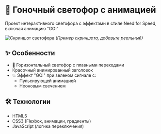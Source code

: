 # 🚦 Гоночный светофор с анимацией

Проект интерактивного светофора с эффектами в стиле Need for Speed, включая анимацию "GO!" 

![Скриншот светофора](screenshot.png) *(Пример скриншота, добавьте реальный)*

## ✨ Особенности

- 🚗 Горизонтальный светофор с плавными переходами
- Красочный анимированный заголовок
- 💥 Эффект "GO!" при зеленом сигнале с:
  - Пульсирующей анимацией
  - Неоновым свечением
 

## 🛠 Технологии

- HTML5
- CSS3 (Flexbox, анимации, градиенты)
- JavaScript (логика переключения)


